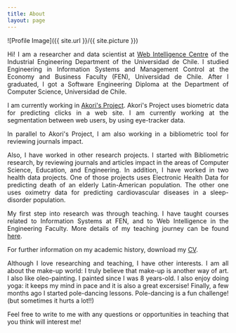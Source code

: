 ```yaml
---
title: About
layout: page
---
```

![Profile Image]({{ site.url }}/{{ site.picture }})

<p align="justify">
Hi! I am a researcher and data scientist at <a href="http://wic.cl/" target="_blank">Web Intelligence Centre</a> of the Industrial Engineering Department of the Universidad de Chile. I studied Engineering in Information Systems and Management Control at the Economy and Business Faculty (FEN), Universidad de Chile. After I graduated, I got a Software Engineering Diploma at the Department of Computer Science, Universidad de Chile.
</p>

<!-- <p align="justify">
I am passionated about research. My favorite research topic is data analytics. I started working with bibliometric data. Understanding the effect that different bibliometric measures had, make me realize the eff
</p> -->

<p align="justify">
I am currently working in <a href="https://www.akoriproject.cl/" target="_blank">Akori's Project</a>. Akori's Project uses biometric data for predicting clicks in a web site. I am currently working at the segmentation between web users, by using eye-tracker data. 
</p>

<p align="justify">
In parallel to Akori's Project, I am also working in a bibliometric tool for reviewing journals impact.
</p>

<p align="justify">
Also, I have worked in other research projects. I started with Bibliometric research, by reviewing journals and articles impact in the areas of Computer Science, Education, and Engineering. In addition, I have worked in two health data projects. One of those projects uses Electronic Health Data for predicting death of an elderly Latin-American population. The other one uses oximetry data for predicting cardiovascular diseases in a sleep-disorder population.
</p>

<p align="justify">
My first step into research was through teaching. I have taught courses related to Information Systems at FEN, and to Web Intelligence in the Engineering Faculty. More details of my teaching journey can be found <a href="https://vlobos-ossandon.github.io/teaching/" target="_blank">here</a>.
</p>

<p align="justify">
For further information on my academic history, download my <a href="/assets/images/CV_VLOBOS.pdf">CV</a>.
</p>

<p align="justify">
Although I love researching and teaching, I have other interests. I am all about the make-up world: I truly believe that make-up is another way of art. I also like oleo-painting. I painted since I was 8 years-old. I also enjoy doing yoga: it keeps my mind in pace and it is also a great excersise! Finally, a few months ago I started pole-dancing lessons. Pole-dancing is a fun challenge! (but sometimes it hurts a lot!!)
</p>

<p align="justify">
Feel free to write to me with any questions or opportunities in teaching that you think will interest me! 
</p>